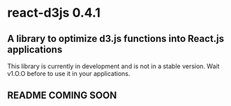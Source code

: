 # react-d3js 0.4.1

## A library to optimize d3.js functions into React.js applications

This library is currently in development and is not in a stable version.
Wait v1.O.O before to use it in your applications.


## README COMING SOON
